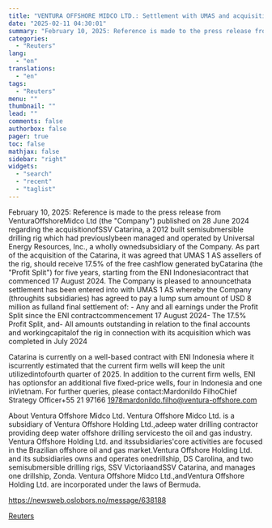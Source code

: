 ```yaml
---
title: "VENTURA OFFSHORE MIDCO LTD.: Settlement with UMAS and acquisition of the Catarina 17.5% profit split"
date: "2025-02-11 04:30:01"
summary: "February 10, 2025: Reference is made to the press release from VenturaOffshoreMidco Ltd (the \"Company\") published on 28 June 2024 regarding the acquisitionofSSV Catarina, a 2012 built semisubmersible drilling rig which had previouslybeen managed and operated by Universal Energy Resources, Inc., a wholly ownedsubsidiary of the Company. As part of..."
categories:
  - "Reuters"
lang:
  - "en"
translations:
  - "en"
tags:
  - "Reuters"
menu: ""
thumbnail: ""
lead: ""
comments: false
authorbox: false
pager: true
toc: false
mathjax: false
sidebar: "right"
widgets:
  - "search"
  - "recent"
  - "taglist"
---
```


February 10, 2025: Reference is made to the press release from VenturaOffshoreMidco Ltd (the "Company") published on 28 June 2024 regarding the acquisitionofSSV Catarina, a 2012 built semisubmersible drilling rig which had previouslybeen managed and operated by Universal Energy Resources, Inc., a wholly ownedsubsidiary of the Company. As part of the acquisition of the Catarina, it was agreed that UMAS 1 AS assellers of the rig, should receive 17.5% of the free cashflow generated byCatarina (the "Profit Split") for five years, starting from the ENI Indonesiacontract that commenced 17 August 2024. The Company is pleased to announcethata settlement has been entered into with UMAS 1 AS whereby the Company (throughits subsidiaries) has agreed to pay a lump sum amount of USD 8 million as fulland final settlement of: - Any and all earnings under the Profit Split since the ENI contractcommencement 17 August 2024- The 17.5% Profit Split, and- All amounts outstanding in relation to the final accounts and workingcapitalof the rig in connection with its acquisition which was completed in July 2024

Catarina is currently on a well-based contract with ENI Indonesia where it iscurrently estimated that the current firm wells will keep the unit utilizedintofourth quarter of 2025. In addition to the current firm wells, ENI has optionsfor an additional five fixed-price wells, four in Indonesia and one inVietnam. For further queries, please contact:Mardonildo FilhoChief Strategy Officer+55 21 97166 1978mardonildo.filho@ventura-offshore.com

About Ventura Offshore Midco Ltd. Ventura Offshore Midco Ltd. is a subsidiary of Ventura Offshore Holding Ltd.,adeep water drilling contractor providing deep water offshore drilling servicesto the oil and gas industry. Ventura Offshore Holding Ltd. and itssubsidiaries'core activities are focused in the Brazilian offshore oil and gas market.Ventura Offshore Holding Ltd. and its subsidiaries owns and operates onedrillship, DS Carolina, and two semisubmersible drilling rigs, SSV VictoriaandSSV Catarina, and manages one drillship, Zonda. Ventura Offshore Midco Ltd.,andVentura Offshore Holding Ltd. are incorporated under the laws of Bermuda.

https://newsweb.oslobors.no/message/638188

[Reuters](https://www.tradingview.com/news/reuters.com,2025-02-10:newsml_Obi6BZcva:0-ventura-offshore-midco-ltd-settlement-with-umas-and-acquisition-of-the-catarina-17-5-profit-split/)
